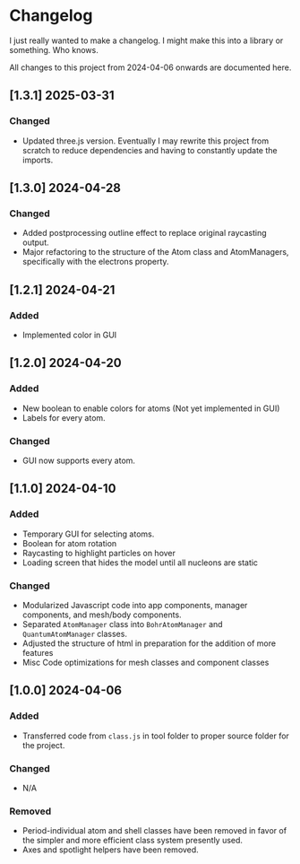 # Changelog

I just really wanted to make a changelog. I might make this into a library or something. Who knows.

All changes to this project from 2024-04-06 onwards are documented here.
## [1.3.1] 2025-03-31
### Changed
* Updated three.js version. Eventually I may rewrite this project from scratch to reduce dependencies and having to constantly update the imports.
## [1.3.0] 2024-04-28
### Changed
* Added postprocessing outline effect to replace original raycasting output.
* Major refactoring to the structure of the Atom class and AtomManagers, specifically with the electrons property.
## [1.2.1] 2024-04-21
### Added
* Implemented color in GUI
## [1.2.0] 2024-04-20
### Added
* New boolean to enable colors for atoms (Not yet implemented in GUI)
* Labels for every atom.
### Changed
* GUI now supports every atom.
## [1.1.0] 2024-04-10
### Added
* Temporary GUI for selecting atoms.
* Boolean for atom rotation
* Raycasting to highlight particles on hover
* Loading screen that hides the model until all nucleons are static
### Changed
* Modularized Javascript code into app components, manager components, and mesh/body components.
* Separated `AtomManager` class into `BohrAtomManager` and `QuantumAtomManager` classes.
* Adjusted the structure of html in preparation for the addition of more features
* Misc Code optimizations for mesh classes and component classes
## [1.0.0] 2024-04-06
### Added
* Transferred code from `class.js` in tool folder to proper source folder for the project.
### Changed
* N/A
### Removed
* Period-individual atom and shell classes have been removed in favor of the simpler and more efficient class system presently used.
* Axes and spotlight helpers have been removed.